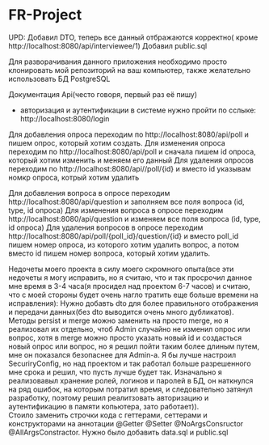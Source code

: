 # FR-Project
UPD:
Добавил DTO, теперь все данный отбражаются корректно( кроме http://localhost:8080/api/interviewee/1)
Добавил public.sql



Для разворачивания данного приложения необходимо просто клонировать мой репозиторий на ваш компьютер, также желательно использовать БД PostgreSQL

Документация Api(често говоря, первый раз её пишу) 

- авторизация и аутентификации в системе нужно пройти по сслыке: http://localhost:8080/login
 
Для добавления опроса переходим по http://localhost:8080/api/poll и пишем опрос, который хотим создать. 
Для изменения опроса переходим по http://localhost:8080/api/poll и сначала пишем id опроса, который хотим изменить и меняем его данный 
Для удаления опросов переходим по http://localhost:8080/api//poll/{id} и вместо id указывам номкр опроса, котрый хотим удалить


Для добавления вопроса в опросе переходим http://localhost:8080/api/question и заполняем все поля вопроса (id, type, id опроса)
Для изменения вопроса в опросе переходим http://localhost:8080/api/question и изменяем все поля вопроса (id, type, id опроса)
Для удаления вопросов в  опросе переходим http://localhost:8080/api/poll/{poll_id}/question/{id} и вместо poll_id пишем номер опроса, из которого хотим удалить вопрос, а потом вместо id пишем номер вопроса, который хотим удалить.


Недочеты моего проекта в силу моего скромного опыта(все эти недочеты я могу исправить, но я считаю, что и так просрочил данное мне время в 3-4 часа(я просидел над проектом 6-7 часов) и считаю, что с моей стороны будет очень нагло тратить еще больше времени на исправления):
Нужно добавть dto для более правильного отображения и передачи данных(без dto выводится очень много дубликатов).
Методы persist и merge можно заменить на просто merge, но я реализовал их отдельно, чтоб Admin случайно не изменил опрос или вопрос, хотя в merge можно просто указать новый id и создасться новый опрос или вопрос, но я решил пойти таким более длиным путем, мне он показался безопаснее для Admin-а.
Я бы лучше настроил SecuriryConfig, но над проектом и так работал больше разрешенного мне срока и решил, что пусть лучше будет так.
Изначально я реализовавыл хранение ролей, логинов и паролей в БД, он наткнулся на ряд ошибок, на которым потратил время, и следовательно затянул разработку, поэтому решил реалитзовать авторизацию и аутентификацию в памяти копьютера, зато работает)).    
Стоило заменить строчки кода с геттерами, сеттерами и конструкторами на аннотации @Getter @Setter @NoArgsConsructor @AllArgsConstractor. 
Нужно было добавить data.sql и public.sql
